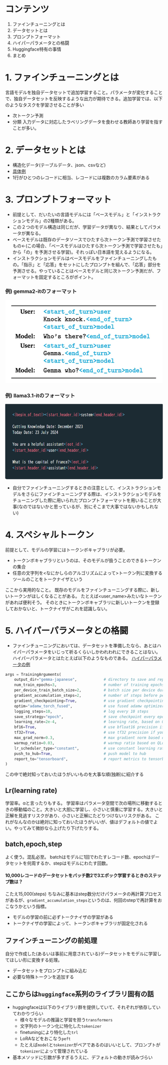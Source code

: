# コンテンツ
1. ファインチューニングとは
2. データセットとは
3. プロンプトフォーマット
4. ハイパーパラメータとの格闘
5. Huggingface特有の事情
6. まとめ

# 1. ファインチューニングとは
言語モデルを独自データセットで追加学習すること。パラメータが変化することで、独自データセットを反映するような出力が期待できる。追加学習では、以下のようなタスクを学習させることが多い
- 次トークン予測
- 分類
入力データに対応したラベリングデータを食わせる教師あり学習を指すことが多い。

# 2. データセットとは
- 構造化データ(テーブルデータ、json、csvなど)
- [具体例](https://huggingface.co/datasets/PleIAs/common_corpus)
- 1行がひとつのレコードに相当、レコードには複数のカラム要素がある


# 3. プロンプトフォーマット
- 前提として、だいたいの言語モデルには「ベースモデル」と「インストラクションモデル」の2種類がある。
- この２つのモデル構造は同じだが、学習データが異なり、結果としてパラメータが異なる。
- ベースモデルは既存のデータソースでひたすら次トークン予測で学習させたもの←(この場合、「ベースモデルはひたすら次トークン予測で学習させたも」から「の」を予測させる学習)。それっぽい日本語を覚えるようになる。
- インストラクションモデルはベースモデルをファインチューニングしたもの。「指示」と「応答」をセットにしたプロンプトを組んで、「応答」部分を予測させる。やっていることはベースモデルと同じ次トークン予測だが、フォーマットを固定するところがポイント。

### 例) gemma2-itのフォーマット
![](../images/gemma_prompt.png)

### 例) llama3.1-itのフォーマット
![](../images/llama3.1_prompt.png)

- 自分でファインチューニングするときの注意として、インストラクションモデルをさらにファインチューニングする際は、インストラクションモデルをチューニングした際に用いられたプロンプトフォーマットを用いることが大事(なのではないかと思っているが、別にそこまで大事ではないかもしれない)

# 4. スペシャルトークン
前提として、モデルの学習にはトークンボキャブラリが必要。
- トークンボキャブラリというのは、そのモデルが扱うことのできるトークンの集合
- 任意の文字列を<なにかしらのアルゴリズムによって>トークン列に変換するツールのことをトークナイザという

ここから実用的なこと。
既存のモデルをファインチューニングする際に、新しいトークンがほしくなることがある。
たとえば<user_name>みたいなトークンがあれば便利そう。
そのときにトークンボキャブラリに新しいトークンを登録しておかないと、トークナイザがこれを認識しない。

# 5. ハイパーパラメータとの格闘
- ファインチューニングにおいては、データセットを準備したなら、あとはハイパーパラメータをいじって祈るくらいしかわれわれにできることはない。ハイパーパラメータとはたとえば以下のようなものである。
[ハイパーパラメータの例](https://huggingface.co/docs/trl/main/en/sft_trainer)
```python
args = TrainingArguments(
    output_dir="gemma-japanese",            # directory to save and repository id
    num_train_epochs=3,                     # number of training epochs
    per_device_train_batch_size=2,          # batch size per device during training
    gradient_accumulation_steps=2,          # number of steps before performing a backward/update pass
    gradient_checkpointing=True,            # use gradient checkpointing to save memory
    optim="adamw_torch_fused",              # use fused adamw optimizer
    logging_steps=10,                       # log every 10 steps
    save_strategy="epoch",                  # save checkpoint every epoch
    learning_rate=2e-4,                     # learning rate, based on QLoRA paper
    bf16=True,                              # use bfloat16 precision if you have supported GPU
    tf32=True,                              # use tf32 precision if you have supported GPU
    max_grad_norm=0.3,                      # max gradient norm based on QLoRA paper
    warmup_ratio=0.03,                      # warmup ratio based on QLoRA paper
    lr_scheduler_type="constant",           # use constant learning rate scheduler
    push_to_hub=True,                       # push model to hub
    report_to="tensorboard",                # report metrics to tensorboard
)
```
この中で絶対知っておいたほうがいいものを大事な順(独断)に紹介する
## Lr(learning rate)
学習率。αと言ったりもする。
学習率はパラメータ空間で次の場所に移動するときの移動幅のこと。大きいと大胆に学習し、小さいと慎重に学習する。大きいと正解を見逃すリスクがあり、小さいと正解にたどりつけないリスクがある。
これがなんなのかは絶対に知っておいたほうがいいが、値はデフォルトの値でよい。やってみて微妙なら上げたり下げたりする。

## batch,epoch,step
よく使う。混乱必至。
batchはモデルに1回でわたすレコード数、epochはデータセットを何周するか、stepはモデルにわたす回数。

#### 10,000レコードのデータセットをバッチ数2で3エポック学習するときのステップ数は？
こたえ15,000(steps)
ちなみに基本はstep数分だけパラメータの再計算プロセスがあるが、`gradient_accumulation_steps`というのは、何回のstepで再計算をおこなうかという指標。



- モデルの学習の前に必ずトークナイザの学習がある
- トークナイザの学習によって、トークンボキャブラリが固定化される



## ファインチューニングの前処理
自分で作成した(あるいは事前に用意されている)データセットをモデルに学習してほしい形に変換する処理。
 - データセットをプロンプトに組み込む
 - 必要な特殊トークンを追加する




## ここからは`huggingface`系列のライブラリ固有の話
- huggingfaceは以下のライブラリ群を提供していて、それぞれが依存していてわかりづらい
    - 様々なモデルの推論と学習を担う`transformers`
    - 文字列のトークン化に特化した`tokenizer`
    - finetuningにより特化した`trl`
    - LoRAなどをおこなう`peft`
    - たとえば`model`と`tokenizer`がペアであるのはいいとして、プロンプトが`tokenizer`によって管理されている
- 基本メソッドに引数が多すぎるうえに、デフォルトの動きが読みづらい
